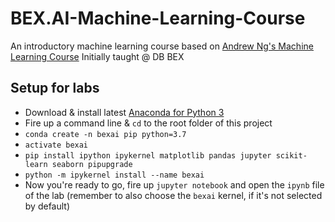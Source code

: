 # BEX.AI-Machine-Learning-Course

An introductory machine learning course based on [Andrew Ng's Machine Learning Course](https://www.coursera.org/learn/machine-learning)
Initially taught @ DB BEX

## Setup for labs
- Download & install latest [Anaconda for Python 3](https://www.anaconda.com/distribution/#download-section)
- Fire up a command line & `cd` to the root folder of this project
- ``conda create -n bexai pip python=3.7``
- ``activate bexai``
- ``pip install ipython ipykernel matplotlib pandas jupyter scikit-learn seaborn pipupgrade``
- ``python -m ipykernel install --name bexai``
- Now you're ready to go, fire up ``jupyter notebook`` and open the `ipynb` file of the lab (remember to also choose the `bexai` kernel, if it's not selected by default)